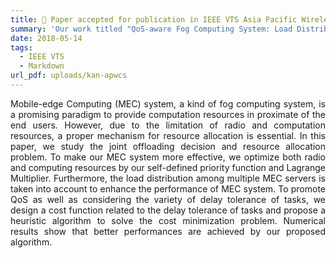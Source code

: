 ```yaml
---
title: 🎉 Paper accepted for publication in IEEE VTS Asia Pacific Wireless Communications Symposium (APWCS)
summary: 'Our work titled "QoS‑aware Fog Computing System: Load Distribution and Task Offloading" has been accepted by the 15th IEEE VTS Asia Pacific Wireless Communications Symposium (APWCS 2018).'
date: 2018-05-14
tags:
  - IEEE VTS
  - Markdown
url_pdf: uploads/kan-apwcs
---
```


<p style='text-align: justify;'> Mobile-edge Computing (MEC) system, a kind of fog computing system, is a promising paradigm to provide computation resources in proximate of the end users. However, due to the limitation of radio and computation resources, a proper mechanism for resource allocation is essential. In this paper, we study the joint offloading decision and resource allocation problem. To make our MEC system more effective, we optimize both radio and computing resources by our self-defined priority function and Lagrange Multiplier. Furthermore, the load distribution among multiple MEC servers is taken into account to enhance the performance of MEC system. To promote QoS as well as considering the variety of delay tolerance of tasks, we design a cost function related to the delay tolerance of tasks and propose a heuristic algorithm to solve the cost minimization problem. Numerical results show that better performances are achieved by our proposed algorithm. </p>